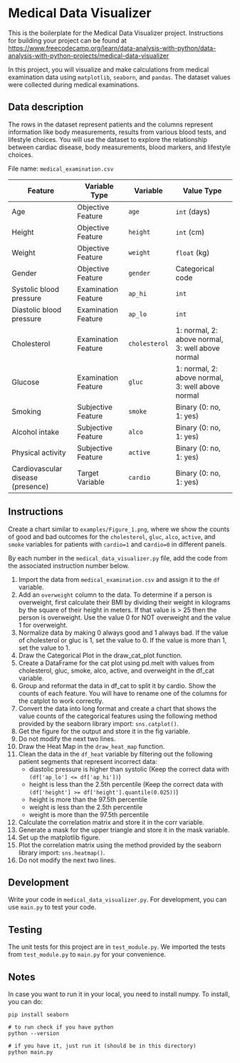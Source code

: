 # Medical Data Visualizer

This is the boilerplate for the Medical Data Visualizer project. Instructions for building your project can be found at https://www.freecodecamp.org/learn/data-analysis-with-python/data-analysis-with-python-projects/medical-data-visualizer

In this project, you will visualize and make calculations from medical examination data using `matplotlib`, `seaborn`, and `pandas`. The dataset values were collected during medical examinations.

## Data description

The rows in the dataset represent patients and the columns represent information like body measurements, results from various blood tests, and lifestyle choices. You will use the dataset to explore the relationship between cardiac disease, body measurements, blood markers, and lifestyle choices.

File name: `medical_examination.csv`

| Feature                           | Variable Type       | Variable      | Value Type                                       |
| --------------------------------- | ------------------- | ------------- | ------------------------------------------------ |
| Age                               | Objective Feature   | `age`         | `int` (days)                                     |
| Height                            | Objective Feature   | `height`      | `int` (cm)                                       |
| Weight                            | Objective Feature   | `weight`      | `float` (kg)                                     |
| Gender                            | Objective Feature   | `gender`      | Categorical code                                 |
| Systolic blood pressure           | Examination Feature | `ap_hi`       | `int`                                            |
| Diastolic blood pressure          | Examination Feature | `ap_lo`       | `int`                                            |
| Cholesterol                       | Examination Feature | `cholesterol` | 1: normal, 2: above normal, 3: well above normal |
| Glucose                           | Examination Feature | `gluc`        | 1: normal, 2: above normal, 3: well above normal |
| Smoking                           | Subjective Feature  | `smoke`       | Binary (0: no, 1: yes)                           |
| Alcohol intake                    | Subjective Feature  | `alco`        | Binary (0: no, 1: yes)                           |
| Physical activity                 | Subjective Feature  | `active`      | Binary (0: no, 1: yes)                           |
| Cardiovascular disease (presence) | Target Variable     | `cardio`      | Binary (0: no, 1: yes)                           |

## Instructions

Create a chart similar to `examples/Figure_1.png`, where we show the counts of good and bad outcomes for the `cholesterol`, `gluc`, `alco`, `active`, and `smoke` variables for patients with `cardio=1` and ca`rdio=0` in different panels.

By each number in the `medical_data_visualizer.py` file, add the code from the associated instruction number below.

1. Import the data from `medical_examination.csv` and assign it to the `df` variable.
2. Add an `overweight` column to the data. To determine if a person is overweight, first calculate their BMI by dividing their weight in kilograms by the square of their height in meters. If that value is > 25 then the person is overweight. Use the value 0 for NOT overweight and the value 1 for overweight.
3. Normalize data by making 0 always good and 1 always bad. If the value of cholesterol or gluc is 1, set the value to 0. If the value is more than 1, set the value to 1.
4. Draw the Categorical Plot in the draw_cat_plot function.
5. Create a DataFrame for the cat plot using pd.melt with values from cholesterol, gluc, smoke, alco, active, and overweight in the df_cat variable.
6. Group and reformat the data in df_cat to split it by cardio. Show the counts of each feature. You will have to rename one of the columns for the catplot to work correctly.
7. Convert the data into long format and create a chart that shows the value counts of the categorical features using the following method provided by the seaborn library import: `sns.catplot()`.
8. Get the figure for the output and store it in the fig variable.
9. Do not modify the next two lines.
10. Draw the Heat Map in the `draw_heat_map` function.
11. Clean the data in the `df_heat` variable by filtering out the following patient segments that represent incorrect data:
    - diastolic pressure is higher than systolic (Keep the correct data with `(df['ap_lo'] <= df['ap_hi'])`)
    - height is less than the 2.5th percentile (Keep the correct data with `(df['height'] >= df['height'].quantile(0.025))`)
    - height is more than the 97.5th percentile
    - weight is less than the 2.5th percentile
    - weight is more than the 97.5th percentile
12. Calculate the correlation matrix and store it in the corr variable.
13. Generate a mask for the upper triangle and store it in the mask variable.
14. Set up the matplotlib figure.
15. Plot the correlation matrix using the method provided by the seaborn library import: `sns.heatmap()`.
16. Do not modify the next two lines.

## Development

Write your code in `medical_data_visualizer.py`. For development, you can use `main.py` to test your code.

## Testing

The unit tests for this project are in `test_module.py`. We imported the tests from `test_module.py` to `main.py` for your convenience.

## Notes

In case you want to run it in your local, you need to install numpy. To install, you can do:

```
pip install seaborn

# to run check if you have python
python --version

# if you have it, just run it (should be in this directory)
python main.py
```
